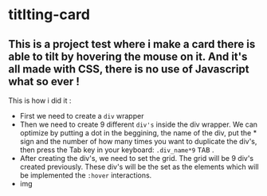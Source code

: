 # titlting-card
<h2>This is a project test where i make a card there is able to tilt by hovering the mouse on it. And it's all made with CSS, there is no use of Javascript what so ever ! </h2>

<p>This is how i did it :</p>
<ul>
<li>First we need to create a <code>div</code> wrapper</li>
<li>Then we need to create 9 different <code>div's</code> inside the div wrapper. We can optimize by putting a dot in the beggining, the name of the div,  put the * sign and the number of how many times you want to duplicate the div's, then press the Tab key in your keyboard: <code>.div_name*9</code> <kbd>TAB</kbd> .</li>
<li>After creating the div's, we need to set the grid. The grid will be 9 div's created previously. These div's will be the set as the elements which will be implemented the <code>:hover</code> interactions.  </li>
<li>img</li>
</ul>
